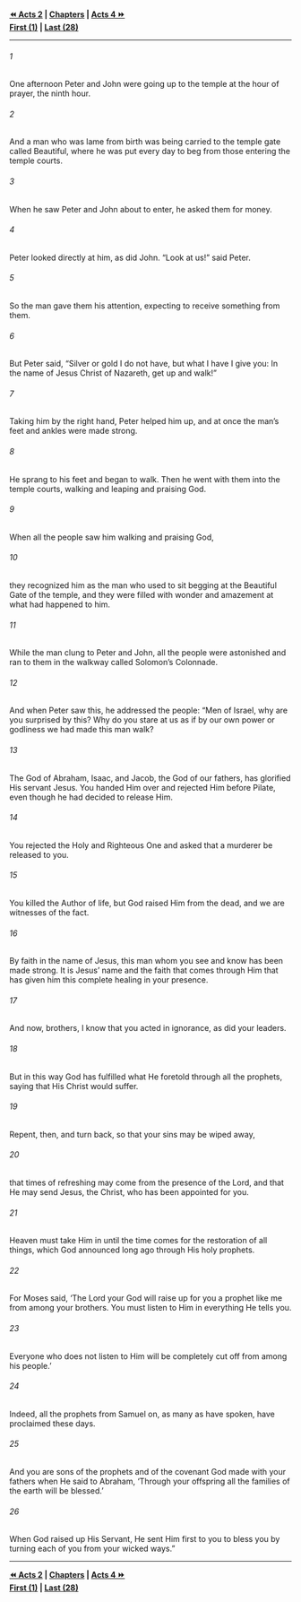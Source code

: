   
**[⏪ Acts 2](./Acts%202.md) | [Chapters](./_index.md) | [Acts 4 ⏩](./Acts%204.md)**  
**[First (1)](./Acts%201.md) | [Last (28)](./Acts%2028.md)**  
  
---  
  
###### 1  
One afternoon Peter and John were going up to the temple at the hour of prayer, the ninth hour.  
  
###### 2  
And a man who was lame from birth was being carried to the temple gate called Beautiful, where he was put every day to beg from those entering the temple courts.  
  
###### 3  
When he saw Peter and John about to enter, he asked them for money.  
  
###### 4  
Peter looked directly at him, as did John. “Look at us!” said Peter.  
  
###### 5  
So the man gave them his attention, expecting to receive something from them.  
  
###### 6  
But Peter said, “Silver or gold I do not have, but what I have I give you: In the name of Jesus Christ of Nazareth, get up and walk!”  
  
###### 7  
Taking him by the right hand, Peter helped him up, and at once the man’s feet and ankles were made strong.  
  
###### 8  
He sprang to his feet and began to walk. Then he went with them into the temple courts, walking and leaping and praising God.  
  
###### 9  
When all the people saw him walking and praising God,  
  
###### 10  
they recognized him as the man who used to sit begging at the Beautiful Gate of the temple, and they were filled with wonder and amazement at what had happened to him.  
  
###### 11  
While the man clung to Peter and John, all the people were astonished and ran to them in the walkway called Solomon’s Colonnade.  
  
###### 12  
And when Peter saw this, he addressed the people: “Men of Israel, why are you surprised by this? Why do you stare at us as if by our own power or godliness we had made this man walk?  
  
###### 13  
The God of Abraham, Isaac, and Jacob, the God of our fathers, has glorified His servant Jesus. You handed Him over and rejected Him before Pilate, even though he had decided to release Him.  
  
###### 14  
You rejected the Holy and Righteous One and asked that a murderer be released to you.  
  
###### 15  
You killed the Author of life, but God raised Him from the dead, and we are witnesses of the fact.  
  
###### 16  
By faith in the name of Jesus, this man whom you see and know has been made strong. It is Jesus’ name and the faith that comes through Him that has given him this complete healing in your presence.  
  
###### 17  
And now, brothers, I know that you acted in ignorance, as did your leaders.  
  
###### 18  
But in this way God has fulfilled what He foretold through all the prophets, saying that His Christ would suffer.  
  
###### 19  
Repent, then, and turn back, so that your sins may be wiped away,  
  
###### 20  
that times of refreshing may come from the presence of the Lord, and that He may send Jesus, the Christ, who has been appointed for you.  
  
###### 21  
Heaven must take Him in until the time comes for the restoration of all things, which God announced long ago through His holy prophets.  
  
###### 22  
For Moses said, ‘The Lord your God will raise up for you a prophet like me from among your brothers. You must listen to Him in everything He tells you.  
  
###### 23  
Everyone who does not listen to Him will be completely cut off from among his people.’  
  
###### 24  
Indeed, all the prophets from Samuel on, as many as have spoken, have proclaimed these days.  
  
###### 25  
And you are sons of the prophets and of the covenant God made with your fathers when He said to Abraham, ‘Through your offspring all the families of the earth will be blessed.’  
  
###### 26  
When God raised up His Servant, He sent Him first to you to bless you by turning each of you from your wicked ways.”  
  
  
---  
  
**[⏪ Acts 2](./Acts%202.md) | [Chapters](./_index.md) | [Acts 4 ⏩](./Acts%204.md)**  
**[First (1)](./Acts%201.md) | [Last (28)](./Acts%2028.md)**  
  
